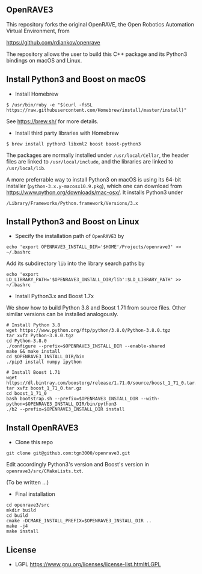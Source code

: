 OpenRAVE3
---------
This repository forks the original OpenRAVE, the Open Robotics Automation Virtual Environment, from

<https://github.com/rdiankov/openrave>

The repository allows the user to build this C++ package and its Python3 bindings on macOS and Linux.

Install Python3 and Boost on macOS
----------------------------------
* Install Homebrew
```
$ /usr/bin/ruby -e "$(curl -fsSL https://raw.githubusercontent.com/Homebrew/install/master/install)"
```
See <https://brew.sh/> for more details.

* Install third party libraries with Homebrew
```
$ brew install python3 libxml2 boost boost-python3
```

The packages are normally installed under `/usr/local/Cellar`, the header files are linked to `/usr/local/include`, and the libraries are linked to `/usr/local/lib`.

A more preferrable way to install Python3 on macOS is using its 64-bit installer (`python-3.x.y-macosx10.9.pkg`), which one can download from https://www.python.org/downloads/mac-osx/. It installs Python3 under 

```
/Library/Frameworks/Python.framework/Versions/3.x
```

Install Python3 and Boost on Linux
----------------------------------
* Specify the installation path of `OpenRAVE3` by
```
echo 'export OPENRAVE3_INSTALL_DIR='$HOME'/Projects/openrave3' >> ~/.bashrc
```
Add its subdirectory `lib` into the library search paths by
```
echo 'export LD_LIBRARY_PATH='$OPENRAVE3_INSTALL_DIR/lib':$LD_LIBRARY_PATH' >> ~/.bashrc
```

* Install Python3.x and Boost 1.7x

We show how to build Python 3.8 and Boost 1.71 from source files. Other similar versions can be installed analogously.

```
# Install Python 3.8
wget https://www.python.org/ftp/python/3.8.0/Python-3.8.0.tgz
tar xvfz Python-3.8.0.tgz
cd Python-3.8.0
./configure --prefix=$OPENRAVE3_INSTALL_DIR --enable-shared
make && make install
cd $OPENRAVE3_INSTALL_DIR/bin
./pip3 install numpy ipython
```

```
# Install Boost 1.71 
wget https://dl.bintray.com/boostorg/release/1.71.0/source/boost_1_71_0.tar.gz
tar xvfz boost_1_71_0.tar.gz
cd boost_1_71_0
bash bootstrap.sh --prefix=$OPENRAVE3_INSTALL_DIR --with-python=$OPENRAVE3_INSTALL_DIR/bin/python3
./b2 --prefix=$OPENRAVE3_INSTALL_DIR install
```

Install OpenRAVE3
-----------------
- Clone this repo
```
git clone git@github.com:tgn3000/openrave3.git
```
Edit accordingly Python3's version and Boost's version in `openrave3/src/CMakeLists.txt`.

(To be written ...)

- Final installation
```
cd openrave3/src
mkdir build
cd build
cmake -DCMAKE_INSTALL_PREFIX=$OPENRAVE3_INSTALL_DIR ..
make -j4
make install
```

License
-------
* LGPL <https://www.gnu.org/licenses/license-list.html#LGPL>
